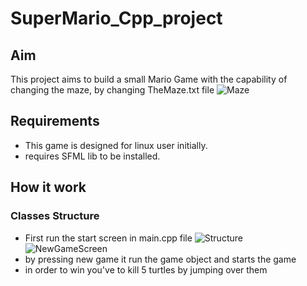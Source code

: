 # SuperMario_Cpp_project
## Aim
This project aims to build a small Mario Game with the capability of changing the maze, by changing TheMaze.txt file
![Maze](https://github.com/Omar-X/SuperMario_Cpp_project/assets/55954393/5ad2660b-395d-418f-abd0-75513dcba66f)

## Requirements
* This game is designed for linux user initially. 
* requires SFML lib to be installed.

## How it work
### Classes Structure
* First run the start screen in main.cpp file 
![Structure](https://github.com/Omar-X/SuperMario_Cpp_project/assets/55954393/216bad82-d4e1-416f-8b87-90cdbb24fb00)
![NewGameScreen](https://github.com/Omar-X/SuperMario_Cpp_project/assets/55954393/f8e3cbf2-5f61-4720-88bb-22cff69c3337)
* by pressing new game it run the game object and starts the game
* in order to win you've to kill 5 turtles by jumping over them
